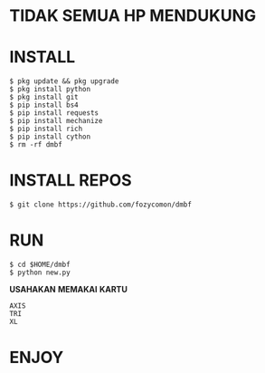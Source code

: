 
# TIDAK SEMUA HP MENDUKUNG

# INSTALL
```
$ pkg update && pkg upgrade
$ pkg install python
$ pkg install git
$ pip install bs4
$ pip install requests
$ pip install mechanize
$ pip install rich
$ pip install cython
$ rm -rf dmbf
```
# INSTALL REPOS
```
$ git clone https://github.com/fozycomon/dmbf
```
# RUN
```
$ cd $HOME/dmbf
$ python new.py
```
**USAHAKAN** **MEMAKAI** **KARTU**
```
AXIS
TRI
XL
```
# ENJOY

